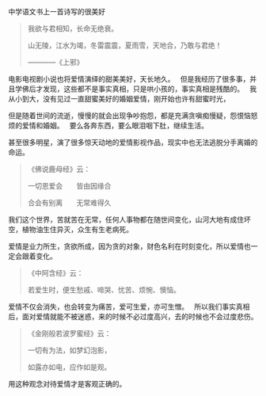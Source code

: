 中学语文书上一首诗写的很美好

> 我欲与君相知，长命无绝衰。
> 
> 山无陵，江水为竭，冬雷震震，夏雨雪，天地合，乃敢与君绝！
> 
> ————《上邪》

电影电视剧小说也将爱情演绎的甜美美好，天长地久。
&nbsp;
但是我经历了很多事，并且学佛后才发现，这些都不是事实真相，只是哄小孩的，事实真相是残酷的。
&nbsp;
我从小到大，没有见过一直甜蜜美好的婚姻爱情，刚开始也许有甜蜜时光，

但是随着世间的流逝，慢慢的就会出现争吵抱怨，都是充满贪嗔痴慢疑，怨恨恼怒烦的爱情和婚姻。
&nbsp;
要么各奔东西，要么眼泪咽下肚，继续生活。

甚至很多明星，演了很多惊天动地的爱情影视作品，现实中也无法逃脱分手离婚的命运。

> 《佛说鹿母经》云： 
> 
> 一切恩爱会　　皆由因缘合　　
> 
> 合会有别离　　无常难得久

我们这个世界，苦就苦在无常，任何人事物都在随世间变化，山河大地有成住坏空，植物油生住异灭，众生有生老病死。

爱情是业力所生，贪欲所成，因为贪的对象，财色名利在时刻变化，所以爱情也一定会跟着变化。

> 《中阿含经》云：
> 
>  若爱生时，便生愁戚、啼哭、忧苦、烦惋、懊恼。

爱情不仅会消失，也会转变为痛苦，爱可生爱，亦可生憎。
&nbsp;
所以我们事实真相后，面对爱情就能不被迷惑，来的时候不必过度高兴，去的时候也不会过度悲伤。

> 《金刚般若波罗蜜经》云：
> 
>  一切有为法，如梦幻泡影，　
> 
> 如露亦如电，应作如是观。

用这种观念对待爱情才是客观正确的。